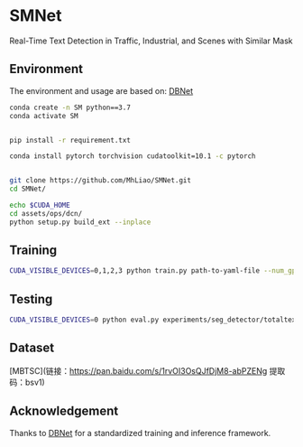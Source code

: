 # SMNet

Real-Time Text Detection in Traffic, Industrial, and  Scenes with Similar Mask





## Environment
The environment and usage are based on: [DBNet](https://github.com/MhLiao/DB)
```bash
conda create -n SM python==3.7
conda activate SM


pip install -r requirement.txt

conda install pytorch torchvision cudatoolkit=10.1 -c pytorch


git clone https://github.com/MhLiao/SMNet.git
cd SMNet/

echo $CUDA_HOME
cd assets/ops/dcn/
python setup.py build_ext --inplace

```

## Training
```bash
CUDA_VISIBLE_DEVICES=0,1,2,3 python train.py path-to-yaml-file --num_gpus 4
```

## Testing
```bash
CUDA_VISIBLE_DEVICES=0 python eval.py experiments/seg_detector/totaltext_resnet18_deform_thre.yaml --resume path-to-model-directory/totaltext_resnet18 --polygon --box_thresh 0.65
```
## Dataset
[MBTSC](链接：https://pan.baidu.com/s/1rvOI3OsQJfDjM8-abPZENg 
提取码：bsv1)

## Acknowledgement
Thanks to [DBNet](https://github.com/MhLiao/DB) for a standardized training and inference framework. 


